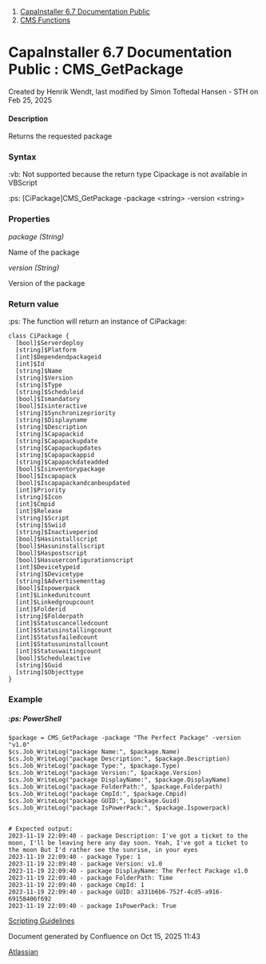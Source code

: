 <div id="page">

<div id="main" class="aui-page-panel">

<div id="main-header">

<div id="breadcrumb-section">

1.  [CapaInstaller 6.7 Documentation Public](index.html)
2.  [CMS Functions](CMS-Functions_20342569060.html)

</div>

# <span id="title-text"> CapaInstaller 6.7 Documentation Public : CMS_GetPackage </span>

</div>

<div id="content" class="view">

<div class="page-metadata">

Created by <span class="author"> Henrik Wendt</span>, last modified by <span class="editor"> Simon Toftedal Hansen - STH</span> on Feb 25, 2025

</div>

<div id="main-content" class="wiki-content group">

#### Description

Returns the requested package

### Syntax

:vb: Not supported because the return type Cipackage is not available in VBScript

:ps: \[CiPackage\]CMS_GetPackage -package \<string\> -version \<string\>

### Properties

*package (String)*

Name of the package

*version (String)*

Version of the package

### Return value

:ps: The function will return an instance of CiPackage:

<div class="code panel pdl" style="border-width: 1px;">

<div class="codeContent panelContent pdl">

``` syntaxhighlighter-pre
class CiPackage {
  [bool]$Serverdeploy
  [string]$Platform
  [int]$Dependendpackageid
  [int]$Id
  [string]$Name
  [string]$Version
  [string]$Type
  [string]$Scheduleid
  [bool]$Ismandatory
  [bool]$Isinteractive
  [string]$Synchronizepriority
  [string]$Displayname
  [string]$Description
  [string]$Capapackid
  [string]$Capapackupdate
  [string]$Capapackupdates
  [string]$Capapackappid
  [string]$Capapackdateadded
  [bool]$Isinventorypackage
  [bool]$Iscapapack
  [bool]$Iscapapackandcanbeupdated
  [int]$Priority
  [string]$Icon
  [int]$Cmpid
  [int]$Release
  [string]$Script
  [string]$Swiid
  [string]$Inactiveperiod
  [bool]$Hasinstallscript
  [bool]$Hasuninstallscript
  [bool]$Haspostscript
  [bool]$Hasuserconfigurationscript
  [int]$Devicetypeid
  [string]$Devicetype
  [string]$Advertisementtag
  [bool]$Ispowerpack
  [int]$Linkedunitcount
  [int]$Linkedgroupcount
  [int]$Folderid
  [string]$Folderpath
  [int]$Statuscancelledcount
  [int]$Statusinstallingcount
  [int]$Statusfailedcount
  [int]$Statusuninstallcount
  [int]$Statuswaitingcount
  [bool]$Scheduleactive
  [string]$Guid
  [string]$Objecttype
}
```

</div>

</div>

### Example

##### :ps: **PowerShell**

<div class="code panel pdl" style="border-width: 1px;">

<div class="codeContent panelContent pdl">

``` syntaxhighlighter-pre
$package = CMS_GetPackage -package "The Perfect Package" -version "v1.0"
$cs.Job_WriteLog("package Name:", $package.Name)
$cs.Job_WriteLog("package Description:", $package.Description)
$cs.Job_WriteLog("package Type:", $package.Type)
$cs.Job_WriteLog("package Version:", $package.Version)
$cs.Job_WriteLog("package DisplayName:", $package.DisplayName)
$cs.Job_WriteLog("package FolderPath:", $package.Folderpath)
$cs.Job_WriteLog("package CmpId:", $package.Cmpid)
$cs.Job_WriteLog("package GUID:", $package.Guid)
$cs.Job_WriteLog("package IsPowerPack:", $package.Ispowerpack)


# Expected output:
2023-11-19 22:09:40 - package Description: I've got a ticket to the moon, I'll be leaving here any day soon. Yeah, I've got a ticket to the moon But I'd rather see the sunrise, in your eyes
2023-11-19 22:09:40 - package Type: 1
2023-11-19 22:09:40 - package Version: v1.0
2023-11-19 22:09:40 - package DisplayName: The Perfect Package v1.0
2023-11-19 22:09:40 - package FolderPath: Time
2023-11-19 22:09:40 - package CmpId: 1
2023-11-19 22:09:40 - package GUID: a331b6b6-752f-4cd5-a916-69158406f692
2023-11-19 22:09:40 - package IsPowerPack: True
```

</div>

</div>

<a href="https://capasystems.atlassian.net/wiki/spaces/CI67DOC/pages/20342575822/Scripting+Guidelines" data-linked-resource-id="20342575822" data-linked-resource-version="1" data-linked-resource-type="page">Scripting Guidelines</a>

</div>

</div>

</div>

<div id="footer" role="contentinfo">

<div class="section footer-body">

Document generated by Confluence on Oct 15, 2025 11:43

<div id="footer-logo">

[Atlassian](http://www.atlassian.com/)

</div>

</div>

</div>

</div>
